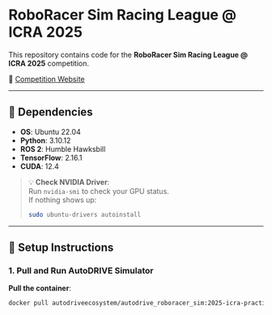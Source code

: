 # RoboRacer Sim Racing League @ ICRA 2025

This repository contains code for the **RoboRacer Sim Racing League @ ICRA 2025** competition.

🔗 [Competition Website](https://autodrive-ecosystem.github.io/competitions/roboracer-sim-racing-icra-2025/#resources)

---

## 🧩 Dependencies

- **OS**: Ubuntu 22.04
- **Python**: 3.10.12
- **ROS 2**: Humble Hawksbill
- **TensorFlow**: 2.16.1
- **CUDA**: 12.4

> 💡 **Check NVIDIA Driver**:  
> Run `nvidia-smi` to check your GPU status.  
> If nothing shows up:
> ```bash
> sudo ubuntu-drivers autoinstall
> ```

---

## 🚀 Setup Instructions

### 1. Pull and Run AutoDRIVE Simulator

**Pull the container**:
```bash
docker pull autodriveecosystem/autodrive_roboracer_sim:2025-icra-practice
